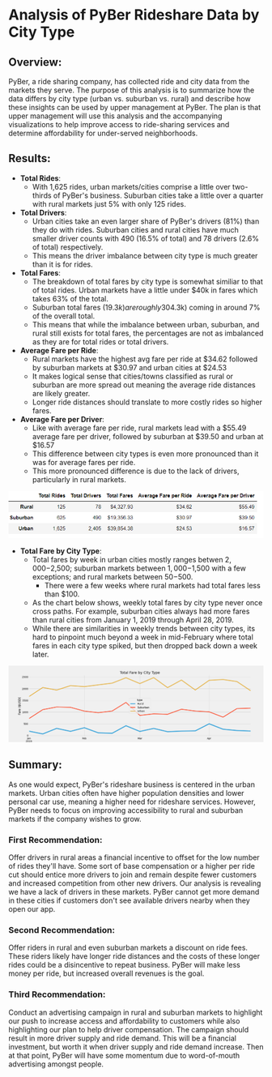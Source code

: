 # Analysis of PyBer Rideshare Data by City Type

## Overview:
PyBer, a ride sharing company, has collected ride and city data from the markets they serve. The purpose of this analysis is to summarize how the data differs by city type (urban vs. suburban vs. rural) and describe how these insights can be used by upper management at PyBer. The plan is that upper management will use this analysis and the accompanying visualizations to help improve access to ride-sharing services and determine affordability for under-served neighborhoods.

## Results:
- **Total Rides**:
    - With 1,625 rides, urban markets/cities comprise a little over two-thirds of PyBer's business. Suburban cities take a little over a quarter with rural markets just 5% with only 125 rides.
- **Total Drivers**:
    - Urban cities take an even larger share of PyBer's drivers (81%) than they do with rides. Suburban cities and rural cities have much smaller driver counts with 490 (16.5% of total) and 78 drivers (2.6% of total) respectively.
    - This means the driver imbalance between city type is much greater than it is for rides.
- **Total Fares**:
    - The breakdown of total fares by city type is somewhat similiar to that of total rides. Urban markets have a little under $40k in fares which takes 63% of the total.
    - Suburban total fares ($19.3k) are roughly 30% of the total with rural fares ($4.3k) coming in around 7% of the overall total.
    - This means that while the imbalance between urban, suburban, and rural still exists for total fares, the percentages are not as imbalanced as they are for total rides or total drivers.
- **Average Fare per Ride**:
    - Rural markets have the highest avg fare per ride at $34.62 followed by suburban markets at $30.97 and urban cities at $24.53
    - It makes logical sense that cities/towns classified as rural or suburban are more spread out meaning the average ride distances are likely greater.
    - Longer ride distances should translate to more costly rides so higher fares.  
- **Average Fare per Driver**:
    - Like with average fare per ride, rural markets lead with a $55.49 average fare per driver, followed by suburban at $39.50 and urban at $16.57
    - This difference between city types is even more pronounced than it was for average fares per ride.
    - This more pronounced difference is due to the lack of drivers, particularly in rural markets.

![PyBer_city_type_summary](https://github.com/bfox87/PyBer_Analysis/blob/main/analysis/PyBer_city_type_summary.png)

- **Total Fare by City Type**:
    - Total fares by week in urban cities mostly ranges betwen $2,000-$2,500; suburban markets between $1,000-$1,500 with a few exceptions; and rural markets between $50-$500.
      - There were a few weeks where rural markets had total fares less than $100. 
    - As the chart below shows, weekly total fares by city type never once cross paths. For example, suburban cities always had more fares than rural cities from January 1, 2019 through April 28, 2019.
    - While there are similarities in weekly trends between city types, its hard to pinpoint much beyond a week in mid-February where total fares in each city type spiked, but then dropped back down a week later.

![PyBer_fare_summary](https://github.com/bfox87/PyBer_Analysis/blob/main/analysis/PyBer_fare_summary.png)

## Summary:
As one would expect, PyBer's rideshare business is centered in the urban markets. Urban cities often have higher population densities and lower personal car use, meaning a higher need for rideshare services. However, PyBer needs to focus on improving accessibility to rural and suburban markets if the company wishes to grow.

### First Recommendation:
Offer drivers in rural areas a financial incentive to offset for the low number of rides they'll have. Some sort of base compensation or a higher per ride cut should entice more drivers to join and remain despite fewer customers and increased competition from other new drivers. Our analysis is revealing we have a lack of drivers in these markets. PyBer cannot get more demand in these cities if customers don't see available drivers nearby when they open our app.
### Second Recommendation:
Offer riders in rural and even suburban markets a discount on ride fees. These riders likely have longer ride distances and the costs of these longer rides could be a disincentive to repeat business. PyBer will make less money per ride, but increased overall revenues is the goal.
### Third Recommendation:
Conduct an advertising campaign in rural and suburban markets to highlight our push to increase access and affordability to customers while also highlighting our plan to help driver compensation. The campaign should result in more driver supply and ride demand. This will be a financial investment, but worth it when driver supply and ride demand increase. Then at that point, PyBer will have some momentum due to word-of-mouth advertising amongst people.
